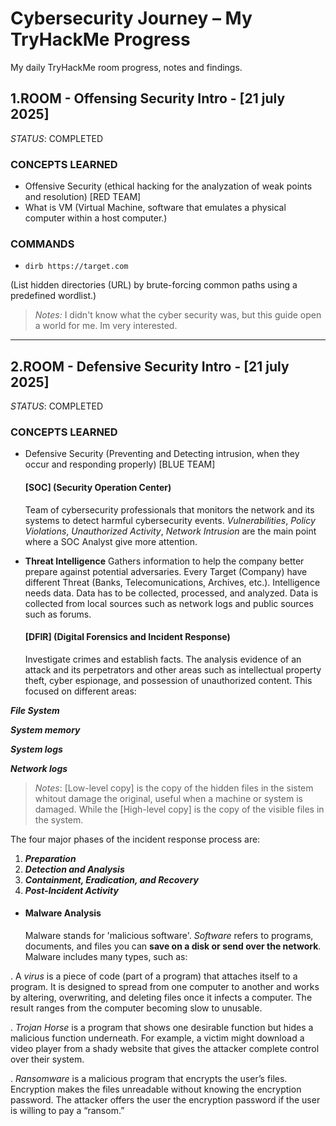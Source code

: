 # Cybersecurity Journey – My TryHackMe Progress
My daily TryHackMe room progress, notes and findings. 

## 1.ROOM - Offensing Security Intro - [21 july 2025] 
_STATUS_: COMPLETED

### CONCEPTS LEARNED
- Offensive Security (ethical hacking for the analyzation of weak points and resolution) [RED TEAM]
- What is VM (Virtual Machine, software that emulates a physical computer within a host computer.)

### COMMANDS
- ```
  dirb https://target.com
 (List hidden directories (URL) by brute-forcing common paths using a predefined wordlist.)
 
>*Notes:* I didn't know what the cyber security was, but this guide open a world for me. Im very interested.


------------------------------------------------------------------------------------------------------------------

## 2.ROOM - Defensive Security Intro - [21 july 2025]
_STATUS_: COMPLETED

### CONCEPTS LEARNED
- Defensive Security (Preventing and Detecting intrusion, when they occur and responding properly) [BLUE TEAM]
  
  #### [SOC] (Security Operation Center)
  Team of cybersecurity professionals that monitors the network and its systems to detect harmful cybersecurity events. *Vulnerabilities*, *Policy Violations*, *Unauthorized Activity*, *Network Intrusion* are the main point where a SOC Analyst give more attention.
- **Threat Intelligence**
  Gathers information to help the company better prepare against potential adversaries. Every Target (Company) have different Threat (Banks, Telecomunications, Archives, etc.). Intelligence needs data. Data has to be collected, processed, and analyzed. Data is            collected  from local sources such as network logs and public sources such as forums. 

  #### [DFIR] (Digital Forensics and Incident Response)
  Investigate crimes and establish facts. The analysis evidence of an attack and its perpetrators and other areas such as intellectual property theft, cyber espionage, and possession of unauthorized content. This focused on different areas:
  
**_File System_**

**_System memory_**

**_System logs_**

**_Network logs_**
  
>*Notes*: [Low-level copy] is the copy of the hidden files in the sistem whitout damage the original, useful when a machine or system is damaged. While the [High-level copy] is the copy of the visible files in the system.

The four major phases of the incident response process are:

1. **_Preparation_**
2. **_Detection and Analysis_**
3. **_Containment, Eradication, and Recovery_**
4. **_Post-Incident Activity_**

- #### Malware Analysis
  Malware stands for 'malicious software'. _Software_ refers to programs, documents, and files you can **save on a disk or send over the network**. Malware includes many types, such as:
  
. A _virus_ is a piece of code (part of a program) that attaches itself to a program. It is designed to spread from one computer to another and works by altering, overwriting, and deleting files once it infects a computer. The result ranges from the computer becoming     slow to unusable.

. _Trojan Horse_ is a program that shows one desirable function but hides a malicious function underneath. For example, a victim might download a video player from a shady website that gives the attacker complete control over their system.

. _Ransomware_ is a malicious program that encrypts the user’s files. Encryption makes the files unreadable without knowing the encryption password. The attacker offers the user the encryption password if the user is willing to pay a “ransom.”

